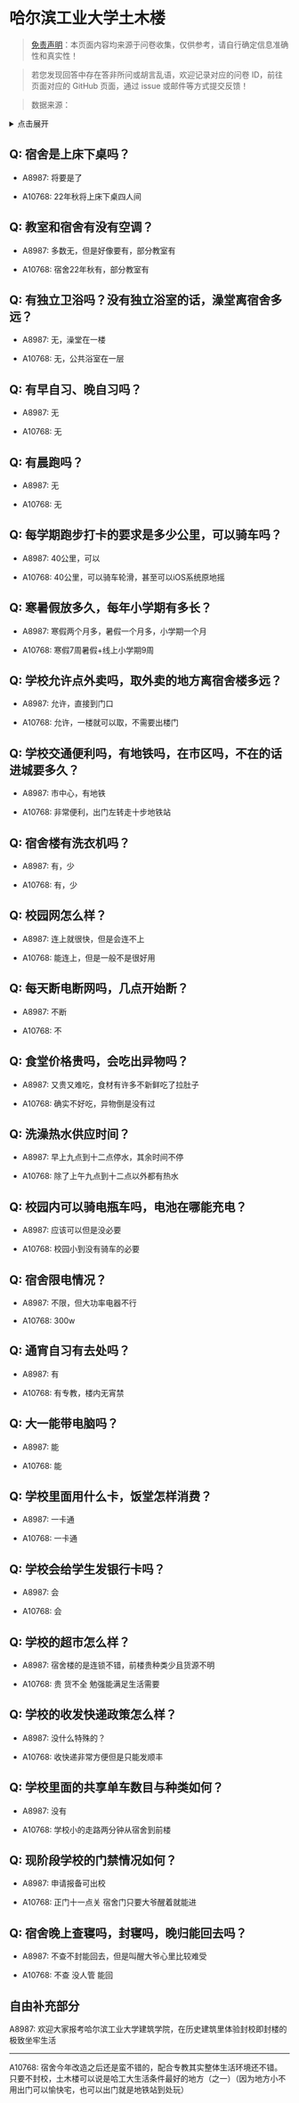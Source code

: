 # 哈尔滨工业大学土木楼

> [免责声明](https://colleges.chat/#_3)：本页面内容均来源于问卷收集，仅供参考，请自行确定信息准确性和真实性！

> 若您发现回答中存在答非所问或胡言乱语，欢迎记录对应的问卷 ID，前往页面对应的 GitHub 页面，通过 issue 或邮件等方式提交反馈！

> 数据来源：

<details><summary>点击展开</summary>
<ul>
<li>A8987: 匿名 (2022 年 06 月)</li>
<li>A10768: 匿名 (2022 年 06 月)</li>
</ul>
</details>

## Q: 宿舍是上床下桌吗？

- A8987: 将要是了

- A10768: 22年秋将上床下桌四人间

## Q: 教室和宿舍有没有空调？

- A8987: 多数无，但是好像要有，部分教室有

- A10768: 宿舍22年秋有，部分教室有

## Q: 有独立卫浴吗？没有独立浴室的话，澡堂离宿舍多远？

- A8987: 无，澡堂在一楼

- A10768: 无，公共浴室在一层

## Q: 有早自习、晚自习吗？

- A8987: 无

- A10768: 无

## Q: 有晨跑吗？

- A8987: 无

- A10768: 无

## Q: 每学期跑步打卡的要求是多少公里，可以骑车吗？

- A8987: 40公里，可以

- A10768: 40公里，可以骑车轮滑，甚至可以iOS系统原地摇

## Q: 寒暑假放多久，每年小学期有多长？

- A8987: 寒假两个月多，暑假一个月多，小学期一个月

- A10768: 寒假7周暑假+线上小学期9周

## Q: 学校允许点外卖吗，取外卖的地方离宿舍楼多远？

- A8987: 允许，直接到门口

- A10768: 允许，一楼就可以取，不需要出楼门

## Q: 学校交通便利吗，有地铁吗，在市区吗，不在的话进城要多久？

- A8987: 市中心，有地铁

- A10768: 非常便利，出门左转走十步地铁站

## Q: 宿舍楼有洗衣机吗？

- A8987: 有，少

- A10768: 有，少

## Q: 校园网怎么样？

- A8987: 连上就很快，但是会连不上

- A10768: 能连上，但是一般不是很好用

## Q: 每天断电断网吗，几点开始断？

- A8987: 不断

- A10768: 不

## Q: 食堂价格贵吗，会吃出异物吗？

- A8987: 又贵又难吃，食材有许多不新鲜吃了拉肚子

- A10768: 确实不好吃，异物倒是没有过

## Q: 洗澡热水供应时间？

- A8987: 早上九点到十二点停水，其余时间不停

- A10768: 除了上午九点到十二点以外都有热水

## Q: 校园内可以骑电瓶车吗，电池在哪能充电？

- A8987: 应该可以但是没必要

- A10768: 校园小到没有骑车的必要

## Q: 宿舍限电情况？

- A8987: 不限，但大功率电器不行

- A10768: 300w

## Q: 通宵自习有去处吗？

- A8987: 有

- A10768: 有专教，楼内无宵禁

## Q: 大一能带电脑吗？

- A8987: 能

- A10768: 能

## Q: 学校里面用什么卡，饭堂怎样消费？

- A8987: 一卡通

- A10768: 一卡通

## Q: 学校会给学生发银行卡吗？

- A8987: 会

- A10768: 会

## Q: 学校的超市怎么样？

- A8987: 宿舍楼的是连锁不错，前楼贵种类少且货源不明

- A10768: 贵 货不全 勉强能满足生活需要

## Q: 学校的收发快递政策怎么样？

- A8987: 没什么特殊的？

- A10768: 收快递非常方便但是只能发顺丰

## Q: 学校里面的共享单车数目与种类如何？

- A8987: 没有

- A10768: 学校小的走路两分钟从宿舍到前楼

## Q: 现阶段学校的门禁情况如何？

- A8987: 申请报备可出校

- A10768: 正门十一点关 宿舍门只要大爷醒着就能进

## Q: 宿舍晚上查寝吗，封寝吗，晚归能回去吗？

- A8987: 不查不封能回去，但是叫醒大爷心里比较难受

- A10768: 不查 没人管 能回

## 自由补充部分

A8987: 欢迎大家报考哈尔滨工业大学建筑学院，在历史建筑里体验封校即封楼的极致坐牢生活

***

A10768: 宿舍今年改造之后还是蛮不错的，配合专教其实整体生活环境还不错。只要不封校，土木楼可以说是哈工大生活条件最好的地方（之一）（因为地方小不用出门可以愉快宅，也可以出门就是地铁站到处玩）